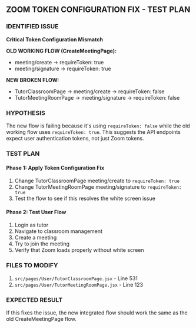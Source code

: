 ## ZOOM TOKEN CONFIGURATION FIX - TEST PLAN

### IDENTIFIED ISSUE

**Critical Token Configuration Mismatch**

**OLD WORKING FLOW (CreateMeetingPage):**

- meeting/create → requireToken: true
- meeting/signature → requireToken: true

**NEW BROKEN FLOW:**

- TutorClassroomPage → meeting/create → requireToken: false
- TutorMeetingRoomPage → meeting/signature → requireToken: false

### HYPOTHESIS

The new flow is failing because it's using `requireToken: false` while the old working flow uses `requireToken: true`. This suggests the API endpoints expect user authentication tokens, not just Zoom tokens.

### TEST PLAN

#### Phase 1: Apply Token Configuration Fix

1. Change TutorClassroomPage meeting/create to `requireToken: true`
2. Change TutorMeetingRoomPage meeting/signature to `requireToken: true`
3. Test the flow to see if this resolves the white screen issue

#### Phase 2: Test User Flow

1. Login as tutor
2. Navigate to classroom management
3. Create a meeting
4. Try to join the meeting
5. Verify that Zoom loads properly without white screen

### FILES TO MODIFY

1. `src/pages/User/TutorClassroomPage.jsx` - Line 531
2. `src/pages/User/TutorMeetingRoomPage.jsx` - Line 123

### EXPECTED RESULT

If this fixes the issue, the new integrated flow should work the same as the old CreateMeetingPage flow.
